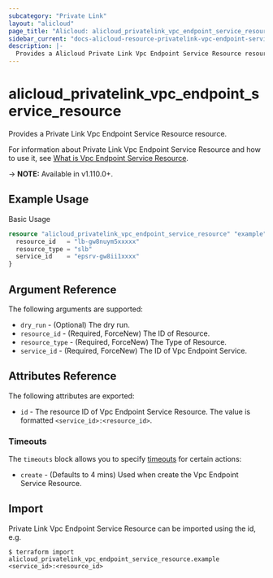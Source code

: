 ```yaml
---
subcategory: "Private Link"
layout: "alicloud"
page_title: "Alicloud: alicloud_privatelink_vpc_endpoint_service_resource"
sidebar_current: "docs-alicloud-resource-privatelink-vpc-endpoint-service-resource"
description: |-
  Provides a Alicloud Private Link Vpc Endpoint Service Resource resource.
---
```


# alicloud\_privatelink\_vpc\_endpoint\_service\_resource

Provides a Private Link Vpc Endpoint Service Resource resource.

For information about Private Link Vpc Endpoint Service Resource and how to use it, see [What is Vpc Endpoint Service Resource](https://help.aliyun.com/document_detail/183548.html).

-> **NOTE:** Available in v1.110.0+.

## Example Usage

Basic Usage

```terraform
resource "alicloud_privatelink_vpc_endpoint_service_resource" "example" {
  resource_id   = "lb-gw8nuym5xxxxx"
  resource_type = "slb"
  service_id    = "epsrv-gw8ii1xxxx"
}

```

## Argument Reference

The following arguments are supported:

* `dry_run` - (Optional) The dry run.
* `resource_id` - (Required, ForceNew) The ID of Resource.
* `resource_type` - (Required, ForceNew) The Type of Resource.
* `service_id` - (Required, ForceNew) The ID of Vpc Endpoint Service.

## Attributes Reference

The following attributes are exported:

* `id` - The resource ID of Vpc Endpoint Service Resource. The value is formatted `<service_id>:<resource_id>`.

### Timeouts

The `timeouts` block allows you to specify [timeouts](https://www.terraform.io/docs/configuration-0-11/resources.html#timeouts) for certain actions:

* `create` - (Defaults to 4 mins) Used when create the Vpc Endpoint Service Resource.

## Import

Private Link Vpc Endpoint Service Resource can be imported using the id, e.g.

```
$ terraform import alicloud_privatelink_vpc_endpoint_service_resource.example <service_id>:<resource_id>
```
